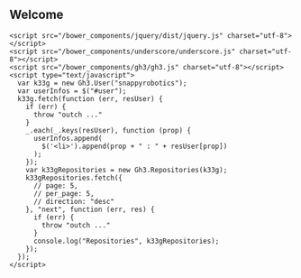 ## Welcome
<!DOCTYPE html>
<html>

  <head>
    <meta charset="utf-8">
    <title>Main website</title>
  </head>

  <body>
    <ul id="user"></ul>


    <script src="/bower_components/jquery/dist/jquery.js" charset="utf-8"></script>
    <script src="/bower_components/underscore/underscore.js" charset="utf-8"></script>
    <script src="/bower_components/gh3/gh3.js" charset="utf-8"></script>
    <script type="text/javascript">
      var k33g = new Gh3.User("snappyrobotics");
      var userInfos = $("#user");
      k33g.fetch(function (err, resUser) {
        if (err) {
          throw "outch ..."
        }
        _.each(_.keys(resUser), function (prop) {
          userInfos.append(
            $('<li>').append(prop + " : " + resUser[prop])
          );
        });
        var k33gRepositories = new Gh3.Repositories(k33g);
        k33gRepositories.fetch({
          // page: 5,
          // per_page: 5,
          // direction: "desc"
        }, "next", function (err, res) {
          if (err) {
            throw "outch ..."
          }
          console.log("Repositories", k33gRepositories);
        });
      });
    </script>
  </body>

</html>
